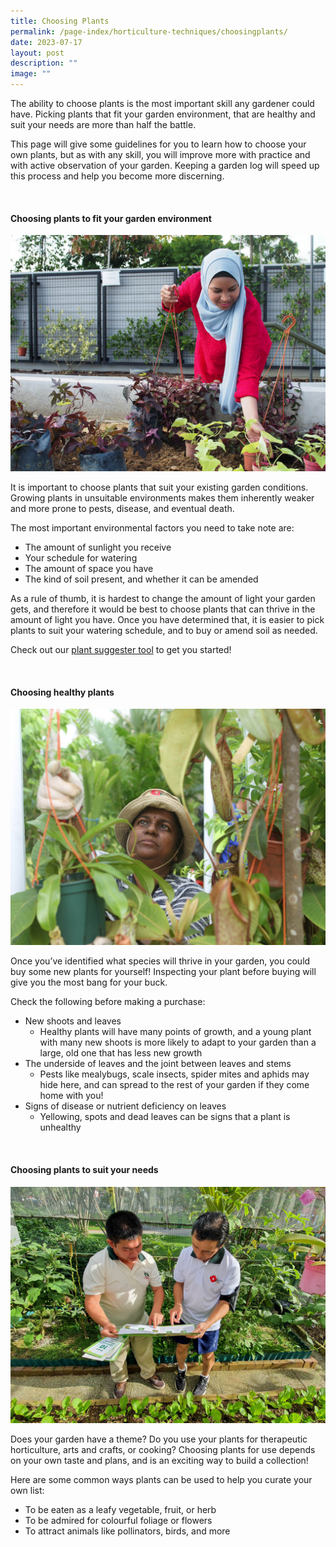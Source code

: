 ```yaml
---
title: Choosing Plants
permalink: /page-index/horticulture-techniques/choosingplants/
date: 2023-07-17
layout: post
description: ""
image: ""
---
```

<section>
<p>The ability to choose plants is the most important skill any gardener could have. Picking plants that fit your garden environment, that are healthy and suit your needs are more than half the battle.</p>
<p>This page will give some guidelines for you to learn how to choose your own plants, but as with any skill, you will improve more with practice and with active observation of your garden. Keeping a garden log will speed up this process and help you become more discerning.</p>
</section>
<br>
<section>
<h4>Choosing plants to fit your garden environment</h4>
<img title="A gardener selecting plants to transplant. Photo by Jacqueline Chua" src="/images/Gardeners/Planting%20(4).jpg">	
<p>It is important to choose plants that suit your existing garden conditions. Growing plants in unsuitable environments makes them inherently weaker and more prone to pests, disease, and eventual death.</p>
<p>The most important environmental factors you need to take note are:</p>  
<ul>
  <li>The amount of sunlight you receive</li>
  <li>Your schedule for watering</li>
  <li>The amount of space you have</li>
  <li>The kind of soil present, and whether it can be amended</li>
    </ul>

<p>As a rule of thumb, it is hardest to change the amount of light your garden gets, and therefore it would be best to choose plants that can thrive in the amount of light you have. Once you have determined that, it is easier to pick plants to suit your watering schedule, and to buy or amend soil as needed.</p>
<p>Check out our <a href="https://go.gov.sg/plantsuggester/">plant suggester tool</a> to get you started!</p>
</section>
<br>
<section>
<h4>Choosing healthy plants</h4>
	<img src="/images/Gardeners/Planting.jpg">	
<p>Once you’ve identified what species will thrive in your garden, you could buy some new plants for yourself! Inspecting your plant before buying will give you the most bang for your buck.</p>
<p>Check the following before making a purchase:</p>
<ul>
  <li>New shoots and leaves
    <ul>
      <li>Healthy plants will have many points of growth, and a young plant with many new shoots is more likely to adapt to your garden than a large, old one that has less new growth</li>
    </ul>
  </li>
  <li>The underside of leaves and the joint between leaves and stems
    <ul>
      <li>Pests like mealybugs, scale insects, spider mites and aphids may hide here, and can spread to the rest of your garden if they come home with you!</li>
    </ul>
  </li>
<li>Signs of disease or nutrient deficiency on leaves
    <ul>
      <li>Yellowing, spots and dead leaves can be signs that a plant is unhealthy</li>
    </ul>
  </li>
</ul>
</section>
<br>
<section>
<h4>Choosing plants to suit your needs</h4>
	<img src="/images/Gardeners/Outreach%20(3).jpg">
<p>Does your garden have a theme? Do you use your plants for therapeutic horticulture, arts and crafts, or cooking? Choosing plants for use depends on your own taste and plans, and is an exciting way to build a collection!</p>
<p>Here are some common ways plants can be used to help you curate your own list:</p>
<ul>
  <li>To be eaten as a leafy vegetable, fruit, or herb</li>
	<li>To be admired for colourful foliage or flowers</li>
  <li>To attract animals like pollinators, birds, and more </li>
    </ul></section>